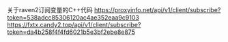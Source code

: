 关于raven2订阅变量的C++代码
https://proxyinfo.net/api/v1/client/subscribe?token=538adcc85306120ac4ae352eaa9c9103
https://fxtx.candy2.top/api/v1/client/subscribe?token=da4b258f4f4fd6021b5e3bf2ebe8e875
